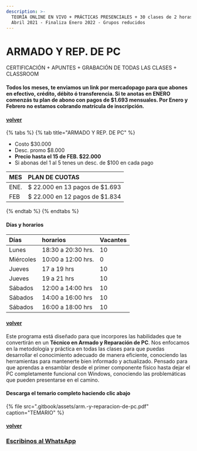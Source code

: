```yaml
---
description: >-
  TEORÍA ONLINE EN VIVO + PRÁCTICAS PRESENCIALES + 30 clases de 2 horas. Inicia
  Abril 2021 - Finaliza Enero 2022 - Grupos reducidos
---
```


# ARMADO Y REP. DE PC

CERTIFICACIÓN + APUNTES + GRABACIÓN DE TODAS LAS CLASES + CLASSROOM

#### Todos los meses, te enviamos un link por mercadopago para que abones en efectivo, crédito, débito ó transferencia. Si te anotas en ENERO comenzás tu plan de abono con pagos de $1.693 mensuales. Por Enero y Febrero no estamos cobrando matrícula de inscripción.

#### [volver](./)

{% tabs %}
{% tab title="ARMADO Y REP. DE PC" %}
* Costo $30.000
* Desc. promo $8.000
* **Precio hasta el 15 de FEB. $22.000**
* Si abonas del 1 al 5 tenes un desc. de $100 en cada pago

| MES | PLAN DE CUOTAS |
| :--- | :--- |
| ENE. | $ 22.000 en 13 pagos de $1.693 |
| FEB | $ 22.000 en 12 pagos de $1.834 |
{% endtab %}
{% endtabs %}

#### Días y horarios

| Días | horarios | Vacantes |
| :--- | :--- | :--- |
| Lunes | 18:30 a 20:30 hrs. | 10 |
| Miércoles | 10:00 a 12:00 hrs. | 0 |
| Jueves | 17 a 19 hrs | 10 |
| Jueves | 19 a 21 hrs | 10 |
| Sábados | 12:00 a 14:00 hrs | 10 |
| Sábados | 14:00 a 16:00 hrs | 10 |
| Sábados | 16:00 a 18:00 hrs | 10 |

#### [volver](./)

Este programa está diseñado para que incorpores las habilidades que te convertirán en un **Técnico en Armado y Reparación de PC**. Nos enfocamos en la metodología y práctica en todas las clases para que puedas desarrollar el conocimiento adecuado de manera eficiente, conociendo las herramientas para mantenerte bien informado y actualizado. Pensado para que aprendas a ensamblar desde el primer componente físico hasta dejar el PC completamente funcional con Windows, conociendo las problemáticas que pueden presentarse en el camino.

#### Descarga el temario completo haciendo clic abajo

{% file src=".gitbook/assets/arm.-y-reparacion-de-pc.pdf" caption="TEMARIO" %}

#### [volver](./)

### [Escribinos al WhatsApp](http://wa.me/5491164622877?text=Me%20interesa%20el%20curso%20de%20Rep%20PC)

